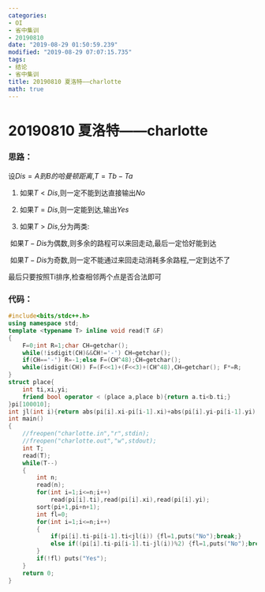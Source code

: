 ```yaml
---
categories:
- OI
- 省中集训
- 20190810
date: "2019-08-29 01:50:59.239"
modified: "2019-08-29 07:07:15.735"
tags:
- 结论
- 省中集训
title: 20190810 夏洛特——charlotte
math: true
---
```


# 20190810 夏洛特——charlotte

### 思路：

设$Dis=A到B的哈曼顿距离$,$T=Tb-Ta$

1. 如果$T<Dis$,则一定不能到达直接输出$No$

2. 如果$T=Dis$,则一定能到达,输出$Yes$

3. 如果$T>Dis$,分为两类:

​ 如果$T-Dis$为偶数,则多余的路程可以来回走动,最后一定恰好能到达

​ 如果$T-Dis$为奇数,则一定不能通过来回走动消耗多余路程,一定到达不了

最后只要按照Ti排序,检查相邻两个点是否合法即可

### 代码：

```cpp
#include<bits/stdc++.h>
using namespace std;
template <typename T> inline void read(T &F)
{
    F=0;int R=1;char CH=getchar();
    while(!isdigit(CH)&&CH!='-') CH=getchar();
    if(CH=='-') R=-1;else F=(CH^48);CH=getchar();
    while(isdigit(CH)) F=(F<<1)+(F<<3)+(CH^48),CH=getchar(); F*=R;
}
struct place{
    int ti,xi,yi;
    friend bool operator < (place a,place b){return a.ti<b.ti;}
}pi[100010];
int jl(int i){return abs(pi[i].xi-pi[i-1].xi)+abs(pi[i].yi-pi[i-1].yi);}
int main()
{
    //freopen("charlotte.in","r",stdin);
    //freopen("charlotte.out","w",stdout);
    int T;
    read(T);
    while(T--)
    {
        int n;
        read(n);
        for(int i=1;i<=n;i++)
            read(pi[i].ti),read(pi[i].xi),read(pi[i].yi);
        sort(pi+1,pi+n+1);
        int fl=0;
        for(int i=1;i<=n;i++)
        {
            if(pi[i].ti-pi[i-1].ti<jl(i)) {fl=1,puts("No");break;}
            else if((pi[i].ti-pi[i-1].ti-jl(i))%2) {fl=1,puts("No");break;}
        }
        if(!fl) puts("Yes");
    }
    return 0;
}
```
